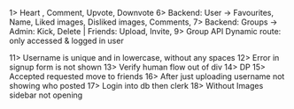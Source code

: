 1> Heart , Comment, Upvote, Downvote
6> Backend: User -> Favourites, Name, Liked images, Disliked images, Comments,
7> Backend: Groups -> Admin: Kick, Delete      |    Friends: Upload, Invite, 
9> Group API Dynamic route: only accessed & logged in user

11> Username is unique and in lowercase, without any spaces
12> Error in signup form is not shown
13> Verify human flow out of div
14> DP 
15> Accepted requested move to friends
16> After just uploading username not showing who posted
17> Login into db then clerk 
18> Without Images sidebar not opening